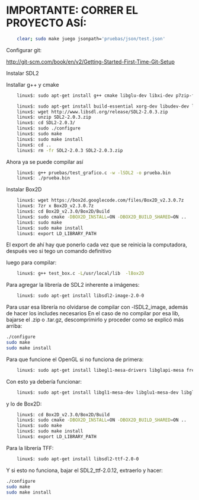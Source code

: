 IMPORTANTE: CORRER EL PROYECTO ASÍ:
==========================================

```bash
	clear; sudo make juego jsonpath='pruebas/json/test.json'
```

Configurar git:

http://git-scm.com/book/en/v2/Getting-Started-First-Time-Git-Setup

Instalar SDL2

Installar g++ y cmake

```bash    
    linux$: sudo apt-get install g++ cmake libglu-dev libxi-dev p7zip-full
```



```bash
    linux$: sudo apt-get install build-essential xorg-dev libudev-dev libts-dev libgl1-mesa-dev libglu1-mesa-dev libasound2-dev libpulse-dev libopenal-dev libogg-dev libvorbis-dev libaudiofile-dev libpng12-dev libfreetype6-dev libusb-dev libdbus-1-dev zlib1g-dev libdirectfb-dev 
    linux$: wget http://www.libsdl.org/release/SDL2-2.0.3.zip
	linux$: unzip SDL2-2.0.3.zip
	linux$: cd SDL2-2.0.3/
	linux$: sudo ./configure 
	linux$: sudo make
	linux$: sudo make install
	linux$: cd ..
	linux$: rm -fr SDL2-2.0.3 SDL2-2.0.3.zip 
```


Ahora ya se puede compilar así

```bash    
	linux$: g++ pruebas/test_grafico.c -w -lSDL2 -o prueba.bin
	linux$: ./prueba.bin
```


Instalar Box2D

```bash
	linux$: wget https://box2d.googlecode.com/files/Box2D_v2.3.0.7z
	linux$: 7zr x Box2D_v2.3.0.7z 
	linux$: cd Box2D_v2.3.0/Box2D/Build
	linux$: sudo cmake -DBOX2D_INSTALL=ON -DBOX2D_BUILD_SHARED=ON ..
	linux$: sudo make
	linux$: sudo make install
	linux$: export LD_LIBRARY_PATH
```

El export de ahí hay que ponerlo cada vez que se reinicia la computadora, después veo si tego un comando definitivo

luego para compilar:

```bash
	linux$: g++ test_box.c -L/usr/local/lib  -lBox2D
```

Para agregar la librería de SDL2 inherente a imágenes:
```bash
	linux$: sudo apt-get install libsdl2-image-2.0-0
```
Para usar esa librería no olvidarse de compilar con -lSDL2_image, además de hacer los includes necesarios
En el caso de no compilar por esa lib, bajarse el .zip o .tar.gz, descomprimirlo y proceder como se explicó más arriba:
```bash
./configure
sudo make
sudo make install
```

Para que funcione el OpenGL si no funciona de primera:
```bash
	linux$: sudo apt-get install libegl1-mesa-drivers libglapi-mesa freeglut3 freeglut3-dbg
```
Con esto ya debería funcionar:
```bash
	linux$: sudo apt-get install libgl1-mesa-dev libglu1-mesa-dev libglu-dev
```
y lo de Box2D:
```bash
	linux$: cd Box2D_v2.3.0/Box2D/Build
	linux$: sudo cmake -DBOX2D_INSTALL=ON -DBOX2D_BUILD_SHARED=ON ..
	linux$: sudo make
	linux$: sudo make install
	linux$: export LD_LIBRARY_PATH
```

Para la librería TFF:
```bash
	linux$: sudo apt-get install libsdl2-ttf-2.0-0
```
Y si esto no funciona, bajar el SDL2_ttf-2.0.12, extraerlo y hacer:
```bash
./configure
sudo make
sudo make install
```
